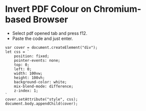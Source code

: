 # Invert PDF Colour on Chromium-based Browser

- Select pdf opened tab and press f12.
- Paste the code and just enter.

```code
var cover = document.createElement("div"); 
let css = ` 
    position: fixed; 
    pointer-events: none; 
    top: 0; 
    left: 0; 
    width: 100vw; 
    height: 100vh; 
    background-color: white; 
    mix-blend-mode: difference; 
    z-index: 1; 
` 
cover.setAttribute("style", css); 
document.body.appendChild(cover);
```